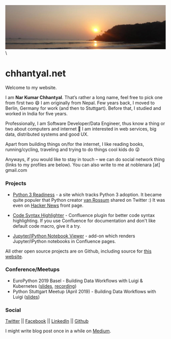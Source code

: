 ![Goa, India 2011][frontimage] \

# chhantyal.net

Welcome to my website. 

I am **Nar Kumar Chhantyal**. That’s rather a long name, feel free to pick one from first two 😄
I am originally from Nepal. Few years back, I moved to Berlin, Germany for work (and then to Stuttgart). 
Before that, I studied and worked in India for five years.

Professionally, I am Software Developer/Data Engineer, thus know a thing or two about computers and internet 🙂
I am interested in web services, big data, distributed systems and good UX.

Apart from building things on/for the internet, I like reading books, running/cycling, traveling and trying to do things cool kids do 😜

Anyways, if you would like to stay in touch – we can do social network thing (links to my profiles are below).
You can also write to me at noblenara [at] gmail.com

### Projects

- [Python 3 Readiness] - a site which tracks Python 3 adoption. It became quite populer that Python creator [van Rossum] shared on Twitter :)
It was even on [Hacker News] front page.

- [Code Syntax Highlighter] - Confluence plugin for better code syntax highlighting.
If you use Confluence for documentation and don't like default code macro, give it a try.

- [Jupyter/IPython Notebook Viewer] - add-on which renders Jupyter/IPython notebooks in Confluence pages.

All other open source projects are on Github, including source for [this website].

### Conference/Meetups

- EuroPython 2019 Basel - Building Data Workflows with Luigi & Kubernetes ([slides][1], [recording])
- Python Stuttgart Meetup (April 2019) - Building Data Workflows with Luigi ([slides][2])

### Social

[Twitter] || [Facebook] || [LinkedIn] || [Github]

I might write blog post once in a while on [Medium](https://medium.com/@chhantyal).

[Twitter]: https://twitter.com/chhantyal
[Facebook]: https://www.facebook.com/chhantyal
[LinkedIn]: https://www.linkedin.com/in/chhantyal/
[Github]: https://github.com/chhantyal/
[Python 3 Readiness]: http://py3readiness.org
[Hacker News]: https://news.ycombinator.com/item?id=15832924
[Code Syntax Highlighter]: https://marketplace.atlassian.com/apps/1219685/code-syntax-highlighter
[Jupyter/IPython Notebook Viewer]: https://marketplace.atlassian.com/apps/1220365/jupyter-ipython-notebook-viewer
[van Rossum]: https://twitter.com/gvanrossum/status/1012462042094002176
[frontimage]: /assets/frontpage.jpg "Goa, India 2011"
[this website]: https://github.com/chhantyal/chhantyal.github.io
[recording]: https://youtu.be/jWKnA2ZdzHk?t=22627
[1]: https://speakerdeck.com/chhantyal/building-data-workflows-with-luigi-and-kubernetes
[2]: https://speakerdeck.com/chhantyal/building-data-workflows-with-luigi-and-python
